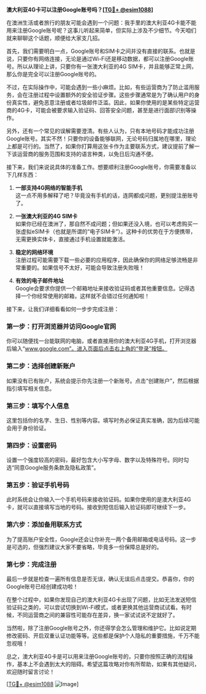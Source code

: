 **澳大利亚4G卡可以注册Google账号吗？[[TG💪+ @esim1088](https://t.me/s/esim1088)]**

在澳洲生活或者旅行的朋友可能会遇到一个问题：我手里的澳大利亚4G卡能不能用来注册Google账号呢？这事儿听起来简单，但实际上涉及不少细节。今天咱们就来聊聊这个话题，顺便给大家支几招。

首先，我们需要明白一点，Google账号和SIM卡之间并没有直接的联系。也就是说，只要你有网络连接，无论是通过Wi-Fi还是移动数据，都可以注册Google账号。所以从理论上讲，只要你有一张澳大利亚的4G SIM卡，并且能够正常上网，那么你是完全可以注册Google账号的。

不过，在实际操作中，可能会遇到一些小麻烦。比如，有些运营商为了防止滥用服务，会在注册过程中设置额外的安全验证步骤。这些步骤通常是为了确认用户的身份真实性，避免恶意注册或者垃圾邮件泛滥。因此，如果你使用的是某些特定运营商的4G卡，可能会被要求输入验证码、回答安全问题，甚至是进行面部识别等操作。

另外，还有一个常见的误解需要澄清。有些人认为，只有本地号码才能成功注册Google账号。其实不然！只要你的设备能够联网，无论号码归属地在哪里，理论上都是可行的。当然了，如果你打算用这张卡作为主要联系方式，建议提前了解一下该运营商的服务范围和支持的语言种类，以免日后沟通不便。

接下来，我们来说说具体的准备工作。想要顺利注册Google账号，你需要准备以下几样东西：

1. **一部支持4G网络的智能手机**  
   这一点不用多解释了吧？毕竟没有手机的话，连网都成问题，更别提注册账号了。

2. **一张澳大利亚的4G SIM卡**  
   如果你已经在澳洲了，那自然不成问题；但如果还没入境，也可以考虑购买一张虚拟eSIM卡（也就是所谓的“电子SIM卡”）。这种卡的优势在于方便携带，无需更换实体卡，直接通过手机设置就能激活。

3. **稳定的网络环境**  
   注册过程可能需要下载一些必要的应用程序，因此确保你的网络足够流畅是非常重要的。如果信号不太好，可能会导致注册失败哦！

4. **有效的电子邮件地址**  
   Google会要求你提供一个邮箱地址来接收验证码或者其他重要信息。记得选择一个你经常使用的邮箱，这样就不会错过任何通知啦！

接下来，让我们详细看看如何一步步完成注册：

### 第一步：打开浏览器并访问Google官网  
你可以随便找一台能联网的电脑，或者直接用你的澳大利亚4G手机，打开浏览器后输入“www.google.com”。进入页面后点击右上角的“登录”按钮。

### 第二步：选择创建新账户  
如果没有已有账户，系统会提示你先注册一个新账号。点击“创建账户”，然后根据指引填写相关信息。

### 第三步：填写个人信息  
这里包括你的名字、生日、性别等内容。填写时务必保证真实准确，因为后续可能会用于身份验证。

### 第四步：设置密码  
设置一个强度较高的密码，最好包含大小写字母、数字以及特殊符号。同时勾选“同意Google服务条款及隐私政策”。

### 第五步：验证手机号码  
此时系统会让你输入一个手机号码来接收验证码。如果你使用的是澳大利亚4G卡，就可以直接填写当地的号码。接收到短信后输入验证码即可继续下一步。

### 第六步：添加备用联系方式  
为了提高账户安全性，Google还会让你补充一两个备用邮箱或电话号码。这一步是可选的，但强烈建议大家不要省略，毕竟多一份保障总是好的。

### 第七步：完成注册  
最后一步就是检查一遍所有信息是否无误，确认无误后点击提交。恭喜你，你的Google账号已经创建成功啦！

在整个过程中，如果你发现自己的澳大利亚4G卡出现了问题，比如无法发送短信验证码之类的，可以尝试切换到Wi-Fi模式，或者更换其他运营商试试看。有时候，不同运营商之间的兼容性可能存在差异，换一家试试说不定就好了。

当然啦，除了注册Google账号之外，你还得学会怎么管理和维护它。比如说定期修改密码、开启双重认证功能等等。这些都是保护个人隐私的重要措施，千万不能忽视哦！

总之，澳大利亚4G卡是可以用来注册Google账号的，只要你按照正确的流程操作，基本上不会遇到太大的阻碍。希望这篇攻略对你有所帮助，如果有其他疑问，欢迎随时留言讨论！

[[TG💪+ @esim1088](https://t.me/s/esim1088) ![Image](https://i.postimg.cc/4NQfJmqS/Snipaste-2025-05-13-00-14-12.png)]